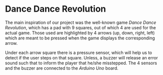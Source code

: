 # Dance Dance Revolution

The main inspiration of our project was the well-known game *Dance Dance Revolution*, 
which has a pad with 9 squares, out of which 4 are used for the actual game. Those used are 
highlighted by 4 arrows (up, down, right, left) which are meant to be pressed when the game displays 
the corresponding arrow.

Under each arrow square there is a pressure sensor, which will help us to detect if the user 
steps on that square. Unless, a buzzer will release an error sound such that to inform the player that 
he/she misstepped. The 4 sensors and the buzzer are connected to the *Arduino Uno* board. 
